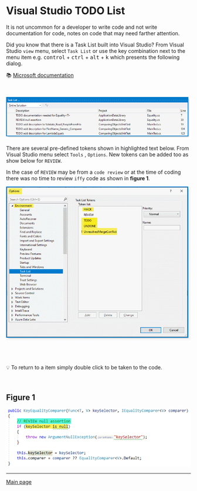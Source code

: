 # Visual Studio TODO List

It is not uncommon for a developer to write code and not write documentation for code, notes on code that may need farther attention.

Did you know that there is a Task List built into Visual Studio? From Visual Studio `view` menu, select `Task List` or use the key combination next to the menu item e.g. <kbd>control</kbd> + <kbd>ctrl</kbd> + <kbd>alt</kbd> + <kbd>k</kbd> which presents the following dialog.

:books: [Microsoft documentation](https://docs.microsoft.com/en-us/visualstudio/ide/using-the-task-list?view=vs-2019)

</br>

![assets/todoList.png](./assets/todoList.png)

There are several pre-defined tokens shown in highlighted text below. From Visual Studio menu select `Tools` , `Options`. New tokens can be added too as show below for `REVIEW`. 

In the case of `REVIEW`  may be from a `code review` or at the time of coding there was no time to review `iffy` code as shown in **figure 1**.

![assets/todoList.png](./assets/todoListTokens.png)


</br></br>

:bulb: To return to a item simply double click to be taken to the code.

</br>

## Figure 1

![assets/todoList.png](./assets/todo1.png)

---

[Main page](https://github.com/karenpayneoregon/karenpayneoregon.github.io/blob/master/visual-studio/main.md)